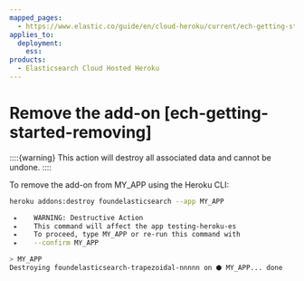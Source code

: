 ```yaml
---
mapped_pages:
  - https://www.elastic.co/guide/en/cloud-heroku/current/ech-getting-started-removing.html
applies_to:
  deployment:
    ess:
products:
  - Elasticsearch Cloud Hosted Heroku
---
```


# Remove the add-on [ech-getting-started-removing]

::::{warning} 
This action will destroy all associated data and cannot be undone.
::::


To remove the add-on from MY_APP using the Heroku CLI:

```bash
heroku addons:destroy foundelasticsearch --app MY_APP

 ▸    WARNING: Destructive Action
 ▸    This command will affect the app testing-heroku-es
 ▸    To proceed, type MY_APP or re-run this command with
 ▸    --confirm MY_APP

> MY_APP
Destroying foundelasticsearch-trapezoidal-nnnnn on ⬢ MY_APP... done
```

